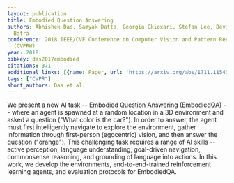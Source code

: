 ```yaml
---
layout: publication
title: Embodied Question Answering
authors: Abhishek Das, Samyak Datta, Georgia Gkioxari, Stefan Lee, Devi Parikh, Dhruv
  Batra
conference: 2018 IEEE/CVF Conference on Computer Vision and Pattern Recognition Workshops
  (CVPRW)
year: 2018
bibkey: das2017embodied
citations: 371
additional_links: [{name: Paper, url: 'https://arxiv.org/abs/1711.11543'}]
tags: ["CVPR"]
short_authors: Das et al.
---
```

We present a new AI task -- Embodied Question Answering (EmbodiedQA) -- where
an agent is spawned at a random location in a 3D environment and asked a
question ("What color is the car?"). In order to answer, the agent must first
intelligently navigate to explore the environment, gather information through
first-person (egocentric) vision, and then answer the question ("orange").
  This challenging task requires a range of AI skills -- active perception,
language understanding, goal-driven navigation, commonsense reasoning, and
grounding of language into actions. In this work, we develop the environments,
end-to-end-trained reinforcement learning agents, and evaluation protocols for
EmbodiedQA.